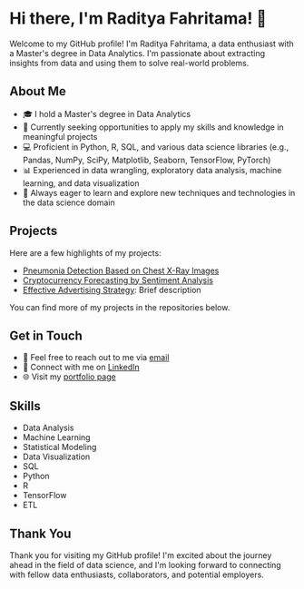 # Hi there, I'm Raditya Fahritama! 👋

Welcome to my GitHub profile! I'm Raditya Fahritama, a data enthusiast with a Master's degree in Data Analytics. I'm passionate about extracting insights from data and using them to solve real-world problems.

## About Me

- 🎓 I hold a Master's degree in Data Analytics
- 💼 Currently seeking opportunities to apply my skills and knowledge in meaningful projects
- 💻 Proficient in Python, R, SQL, and various data science libraries (e.g., Pandas, NumPy, SciPy, Matplotlib, Seaborn, TensorFlow, PyTorch)
- 📊 Experienced in data wrangling, exploratory data analysis, machine learning, and data visualization
- 🌱 Always eager to learn and explore new techniques and technologies in the data science domain

## Projects

Here are a few highlights of my projects:

- [Pneumonia Detection Based on Chest X-Ray Images]([link](https://github.com/rdtfhrtm/pneumoniadetection))
- [Cryptocurrency Forecasting by Sentiment Analysis]([link](https://github.com/rdtfhrtm/BitcoinForecasting))
- [Effective Advertising Strategy]([link](https://github.com/rdtfhrtm/EffectiveAdvertising)): Brief description

You can find more of my projects in the repositories below.

## Get in Touch

- 📧 Feel free to reach out to me via [email](mailto:radityafahritama@gmail.com)
- 💬 Connect with me on [LinkedIn](https://www.linkedin.com/in/radityatama)
- 🌐 Visit my [portfolio page](https://www.datascienceportfol.io/radityafahritama)

## Skills

- Data Analysis
- Machine Learning
- Statistical Modeling
- Data Visualization
- SQL
- Python
- R
- TensorFlow
- ETL
  

## Thank You

Thank you for visiting my GitHub profile! I'm excited about the journey ahead in the field of data science, and I'm looking forward to connecting with fellow data enthusiasts, collaborators, and potential employers.
